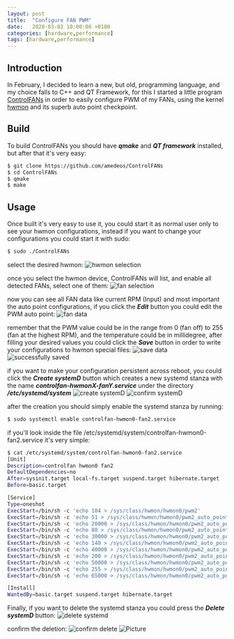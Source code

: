 ```yaml
---
layout: post
title:  "Configure FAN PWM"
date:   2020-03-02 10:00:00 +0100
categories: [hardware,performance]
tags: [hardware,performance]
---
```

## Introduction
In February, I decided to learn a new, but old, programming language, and my choice falls to C++ and QT Framework, for this I started a little program [ControlFANs](https://github.com/amedeos/ControlFANs) in order to easily configure PWM of my FANs, using the kernel [hwmon](https://www.kernel.org/doc/html/latest/hwmon/index.html) and its superb auto point checkpoint.
## Build
To build ControlFANs you should have ___qmake___ and ___QT framework___ installed, but after that it's very easy:
```bash
$ git clone https://github.com/amedeos/ControlFANs
$ cd ControlFANs
$ qmake
$ make
```
## Usage
Once built it's very easy to use it, you could start it as normal user only to see your hwmon configurations, instead if you want to change your configurations you could start it with sudo:
```bash
$ sudo ./ControlFANs
```

select the desired hwmon:
![hwmon selection](/images/ControlFANs-howto-01.png)

once you select the hwmon device, ControlFANs will list, and enable all detected FANs, select one of them:
![fan selection](/images/ControlFANs-howto-02.png)

now you can see all FAN data like current RPM (Input) and most important the auto point configurations, if you click the ___Edit___ button you could edit the PWM auto point:
![fan data](/images/ControlFANs-howto-03.png)

remember that the PWM value could be in the range from 0 (fan off) to 255 (fan at the highest RPM), and the temperature could be in millidegree, after filling your desired values you could click the ___Save___ button in order to write your configurations to hwmon special files:
![save data](/images/ControlFANs-howto-04.png)
![successfully saved](/images/ControlFANs-howto-05.png)

if you want to make your configuration persistent across reboot, you could click the ___Create systemD___ button which creates a new systemd stanza with the name ___controlfan-hwmonX-fanY.service___ under the directory ___/etc/systemd/system___
![create systemD](/images/ControlFANs-howto-06.png)
![confirm systemD](/images/ControlFANs-howto-07.png)

after the creation you should simply enable the systemd stanza by running:
```bash
$ sudo systemctl enable controlfan-hwmon0-fan2.service
```
if you'll look inside the file /etc/systemd/system/controlfan-hwmon0-fan2.service it's very simple:
```bash
$ cat /etc/systemd/system/controlfan-hwmon0-fan2.service
[Unit]
Description=controlfan hwmon0 fan2
DefaultDependencies=no
After=sysinit.target local-fs.target suspend.target hibernate.target
Before=basic.target

[Service]
Type=oneshot
ExecStart=/bin/sh -c 'echo 104 > /sys/class/hwmon/hwmon0/pwm2'
ExecStart=/bin/sh -c 'echo 51 > /sys/class/hwmon/hwmon0/pwm2_auto_point1_pwm'
ExecStart=/bin/sh -c 'echo 20000 > /sys/class/hwmon/hwmon0/pwm2_auto_point1_temp'
ExecStart=/bin/sh -c 'echo 80 > /sys/class/hwmon/hwmon0/pwm2_auto_point2_pwm'
ExecStart=/bin/sh -c 'echo 30000 > /sys/class/hwmon/hwmon0/pwm2_auto_point2_temp'
ExecStart=/bin/sh -c 'echo 140 > /sys/class/hwmon/hwmon0/pwm2_auto_point3_pwm'
ExecStart=/bin/sh -c 'echo 40000 > /sys/class/hwmon/hwmon0/pwm2_auto_point3_temp'
ExecStart=/bin/sh -c 'echo 200 > /sys/class/hwmon/hwmon0/pwm2_auto_point4_pwm'
ExecStart=/bin/sh -c 'echo 50000 > /sys/class/hwmon/hwmon0/pwm2_auto_point4_temp'
ExecStart=/bin/sh -c 'echo 255 > /sys/class/hwmon/hwmon0/pwm2_auto_point5_pwm'
ExecStart=/bin/sh -c 'echo 65000 > /sys/class/hwmon/hwmon0/pwm2_auto_point5_temp'

[Install]
WantedBy=basic.target suspend.target hibernate.target
```

Finally, if you want to delete the systemd stanza you could press the ___Delete systemD___ button:
![delete systemd](/images/ControlFANs-howto-08.png)

confirm the deletion:
![confirm delete](/images/ControlFANs-howto-09.png)
![Picture](/images/ControlFANs-howto-10.png)

